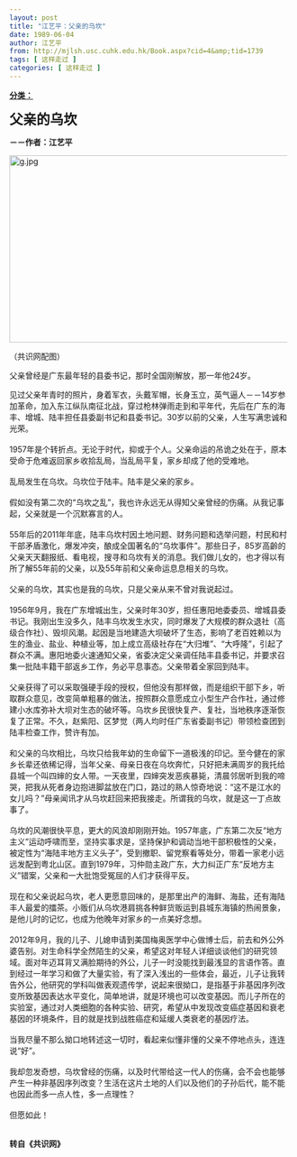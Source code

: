```yaml
---
layout: post
title: "江艺平：父亲的乌坎"
date: 1989-06-04
author: 江艺平
from: http://mjlsh.usc.cuhk.edu.hk/Book.aspx?cid=4&amp;tid=1739
tags: [ 这样走过 ]
categories: [ 这样走过 ]
---
```


<div style="margin: 15px 10px 10px 0px;">
<div>
<span id="ctl00_ContentPlaceHolder1_chapter1_SubjectLabel" style="font-weight:bold;text-decoration:underline;">
   分类：
  </span>
</div>
<p>
<strong>
<font size="5">
    父亲的乌坎
   </font>
</strong>
</p>
<p>
<strong>
   －－作者：江艺平
  </strong>
</p>
<p>
<img align="top" alt="g.jpg" border="0" height="332" src="https://i.imgur.com/j4kKzWd.jpeg" width="500"/>
</p>
<p>
  （共识网配图）
 </p>
<p>
  父亲曾经是广东最年轻的县委书记，那时全国刚解放，那一年他24岁。
 </p>
<p>
  见过父亲年青时的照片，身着军衣，头戴军帽，长身玉立，英气逼人－－14岁参加革命，加入东江纵队南征北战，穿过枪林弹雨走到和平年代，先后在广东的海丰、增城、陆丰担任县委副书记和县委书记。30岁以前的父亲，人生写满忠诚和光荣。
  <br/>
<br/>
  1957年是个转折点。无论于时代，抑或于个人。父亲命运的吊诡之处在于，原本受命于危难返回家乡收拾乱局，当乱局平复，家乡却成了他的受难地。
  <br/>
<br/>
  乱局发生在乌坎。乌坎位于陆丰。陆丰是父亲的家乡。
  <br/>
<br/>
  假如没有第二次的“乌坎之乱”，我也许永远无从得知父亲曾经的伤痛。从我记事起，父亲就是一个沉默寡言的人。
  <br/>
<br/>
  55年后的2011年年底，陆丰乌坎村因土地问题、财务问题和选举问题，村民和村干部矛盾激化，爆发冲突，酿成全国著名的“乌坎事件”。那些日子，85岁高齡的父亲天天翻报纸、看电视，搜寻和乌坎有关的消息。我们做儿女的，也才得以有所了解55年前的父亲，以及55年前和父亲命运息息相关的乌坎。
  <br/>
<br/>
  父亲的乌坎，其实也是我的乌坎，只是父亲从来不曾对我说起过。
  <br/>
<br/>
  1956年9月，我在广东增城出生，父亲时年30岁，担任惠阳地委委员、增城县委书记。我刚出生没多久，陆丰乌坎发生水灾，同时爆发了大规模的群众退社（高级合作社）、毁坝风潮。起因是当地建造大坝破坏了生态，影响了老百姓赖以为生的渔业、盐业、种植业等，加上成立高级社存在“大归堆”、“大呼隆”，引起了群众不满。惠阳地委火速通知父亲，省委决定父亲调任陆丰县委书记，并要求召集一批陆丰籍干部返乡工作，务必平息事态。父亲带着全家回到陆丰。
  <br/>
<br/>
  父亲获得了可以采取强硬手段的授权，但他没有那样做，而是组织干部下乡，听取群众意见，改变简单粗暴的做法，按照群众意愿成立小型生产合作社，通过修建小水库弥补大坝对生态的破坏等。乌坎乡民很快复产、复社，当地秩序逐渐恢复了正常。不久，赵紫阳、区梦觉（两人均时任广东省委副书记）带领检查团到陆丰检查工作，赞许有加。
  <br/>
<br/>
  和父亲的乌坎相比，乌坎只给我年幼的生命留下一道极浅的印记。至今健在的家乡长辈还依稀记得，当年父亲、母亲日夜在乌坎奔忙，只好把未满周岁的我托给县城一个叫四婶的女人带。一天夜里，四婶突发恶疾暴毙，清晨邻居听到我的啼哭，把我从死者身边抱进脚盆放在门口，路过的熟人惊奇地说：“这不是江水的女儿吗？”母亲闻讯才从乌坎赶回来把我接走。所谓我的乌坎，就是这一丁点故事了。
  <br/>
<br/>
  乌坎的风潮很快平息，更大的风浪却刚刚开始。1957年底，广东第二次反“地方主义”运动呼啸而至，坚持实事求是，坚持保护和调动当地干部积极性的父亲，被定性为“海陆丰地方主义头子”，受到撤职、留党察看等处分，带着一家老小远远发配到粤北山区。直到1979年，习仲勋主政广东，大力纠正广东“反地方主义”错案，父亲和一大批饱受冤屈的人们才获得平反。
  <br/>
<br/>
  现在和父亲说起乌坎，老人更愿意回味的，是那里出产的海鲜、海盐，还有海陆丰人最爱的擂茶。小贩们从乌坎港肩挑各种鲜货贩运到县城东海镇的热闹景象，是他儿时的记忆，也成为他晚年对家乡的一点美好念想。
  <br/>
<br/>
  2012年9月，我的儿子、儿媳申请到美国梅奥医学中心做博士后，前去和外公外婆告别。对生命科学全然陌生的父亲，希望这对年轻人详细谈谈他们的研究领域。面对年迈耳背又满脸期待的外公，儿子一时没能找到最浅显的言语作答。直到经过一年学习和做了大量实验，有了深入浅出的一些体会，最近，儿子让我转告外公，他研究的学科叫做表观遗传学，说起来很拗口，是指基于非基因序列改变所致基因表达水平变化，简单地讲，就是环境也可以改变基因。而儿子所在的实验室，通过对人类细胞的各种实验、研究，希望从中发现改变癌症基因和衰老基因的环境条件，目的就是找到战胜癌症和延缓人类衰老的基因疗法。
  <br/>
<br/>
  当我尽量不那么拗口地转述这一切时，看起来似懂非懂的父亲不停地点头，连连说“好”。
  <br/>
<br/>
  我却忽发奇想，乌坎曾经的伤痛，以及时代带给这一代人的伤痛，会不会也能够产生一种非基因序列改变？生活在这片土地的人们以及他们的子孙后代，能不能也因此而多一点人性，多一点理性？
  <br/>
<br/>
  但愿如此！
 </p>
<p>
<br/>
<strong>
   转自《共识网》
  </strong>
</p>
</div>
